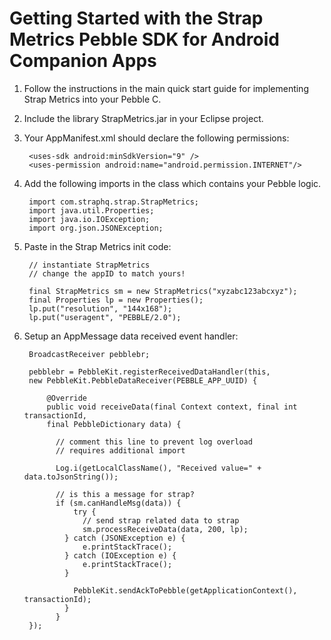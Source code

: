 Getting Started with the Strap Metrics Pebble SDK for Android Companion Apps
========================
1. Follow the instructions in the main quick start guide for implementing Strap Metrics into your Pebble C.
2. Include the library StrapMetrics.jar in your Eclipse project.
3. Your AppManifest.xml should declare the following permissions:

		<uses-sdk android:minSdkVersion="9" />
		<uses-permission android:name="android.permission.INTERNET"/>

3. Add the following imports in the class which contains your Pebble logic.
		
		import com.straphq.strap.StrapMetrics;
		import java.util.Properties;
		import java.io.IOException;
		import org.json.JSONException;

4. Paste in the Strap Metrics init code:

		// instantiate StrapMetrics
        // change the appID to match yours!
        
        final StrapMetrics sm = new StrapMetrics("xyzabc123abcxyz");
        final Properties lp = new Properties();
        lp.put("resolution", "144x168");
        lp.put("useragent", "PEBBLE/2.0");
		
5. Setup an AppMessage data received event handler:

		BroadcastReceiver pebblebr;

		pebblebr = PebbleKit.registerReceivedDataHandler(this, 
		new PebbleKit.PebbleDataReceiver(PEBBLE_APP_UUID) {

            @Override
            public void receiveData(final Context context, final int transactionId, 
            final PebbleDictionary data) {
              
              // comment this line to prevent log overload
              // requires additional import
              
              Log.i(getLocalClassName(), "Received value=" + data.toJsonString());

              // is this a message for strap?
              if (sm.canHandleMsg(data)) {
	              try {
	              	// send strap related data to strap
					sm.processReceiveData(data, 200, lp);
				} catch (JSONException e) {
					e.printStackTrace();
				} catch (IOException e) {
					e.printStackTrace();
				}

	              PebbleKit.sendAckToPebble(getApplicationContext(), transactionId);
	            }
	          }
        });